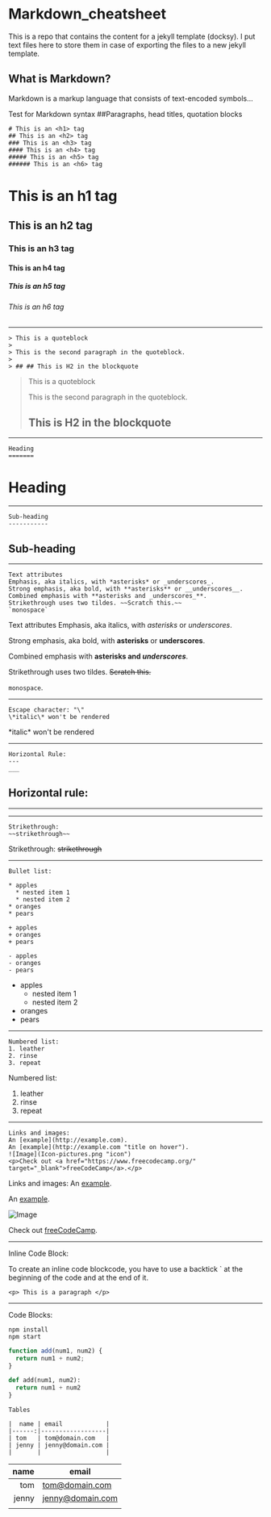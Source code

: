 # Markdown_cheatsheet
This is a repo that contains the content for a jekyll template (docksy). I put text files here to store them in case of exporting the files to a new jekyll template.

## What is Markdown?


Markdown is a markup language that consists of text-encoded symbols...

Test for Markdown syntax
##Paragraphs, head titles, quotation blocks
```
# This is an <h1> tag
## This is an <h2> tag
### This is an <h3> tag
#### This is an <h4> tag
##### This is an <h5> tag
###### This is an <h6> tag
```

# This is an h1 tag
## This is an h2 tag
### This is an h3 tag
#### This is an h4 tag
##### This is an h5 tag
###### This is an h6 tag
---

```
> This is a quoteblock
>
> This is the second paragraph in the quoteblock.
>
> ## ## This is H2 in the blockquote
```
> This is a quoteblock
>
> This is the second paragraph in the quoteblock.
>
> ## This is H2 in the blockquote
---

```
Heading
=======
```
Heading
=======
---

```
Sub-heading
-----------
```
Sub-heading
-----------
---

```
Text attributes 
Emphasis, aka italics, with *asterisks* or _underscores_.
Strong emphasis, aka bold, with **asterisks** or __underscores__.
Combined emphasis with **asterisks and _underscores_**.
Strikethrough uses two tildes. ~~Scratch this.~~
`monospace`
```

Text attributes 
Emphasis, aka italics, with *asterisks* or _underscores_.

Strong emphasis, aka bold, with **asterisks** or __underscores__.

Combined emphasis with **asterisks and _underscores_**.

Strikethrough uses two tildes. ~~Scratch this.~~

`monospace`.

---

```
Escape character: "\"
\*italic\* won't be rendered  
```
\*italic\* won't be rendered  

---

```
Horizontal Rule:
---
___
```
Horizontal rule:
---
___

---

```
Strikethrough:
~~strikethrough~~
```
Strikethrough:
~~strikethrough~~

---

```
Bullet list:

* apples
  * nested item 1
  * nested item 2
* oranges
* pears

+ apples
+ oranges
+ pears

- apples
- oranges
- pears
```
* apples
  * nested item 1
  * nested item 2
* oranges
* pears

---

``` 
Numbered list:
1. leather
2. rinse
3. repeat
```
Numbered list:
1. leather
2. rinse
3. repeat

---

```
Links and images:
An [example](http://example.com).
An [example](http://example.com "title on hover").
![Image](Icon-pictures.png "icon")
<p>Check out <a href="https://www.freecodecamp.org/" target="_blank">freeCodeCamp</a>.</p>
```
Links and images:
An [example](http://example.com). 

An [example](http://example.com "title on hover").

![Image](Icon-pictures.png "icon")
<p>Check out <a href="https://www.freecodecamp.org/" target="_blank">freeCodeCamp</a>.</p>

---

Inline Code Block:

To create an inline code blockcode, you have to use a backtick ` at the beginning of the code and at the end of it. 

`<p> This is a paragraph </p>`

---

Code Blocks:
```
npm install
npm start
```

```javascript
function add(num1, num2) {
  return num1 + num2;
}
```

```python
def add(num1, num2): 
  return num1 + num2
}

```



```
Tables

|  name | email            |  
|------:|------------------|
| tom   | tom@domain.com   |   
| jenny | jenny@domain.com |   
|       |                  |  

```
|  name | email            |  
|------:|------------------|
| tom   | tom@domain.com   |   
| jenny | jenny@domain.com |   
|       |                  | 



```


```

```


```

```


```

```

